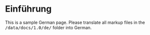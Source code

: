 
# Einführung

This is a sample German page. Please translate all markup files in the <kbd>/data/docs/1.0/de/</kbd> folder into German.